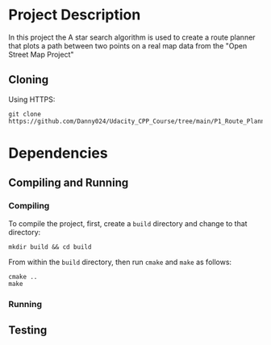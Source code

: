 # Project Description

In this project the A star search algorithm is used to create a route planner that plots a path between two points on a real map data from the "Open Street Map Project"


## Cloning

Using HTTPS:
```
git clone https://github.com/Danny024/Udacity_CPP_Course/tree/main/P1_Route_Planning_Project
```
# Dependencies

## Compiling and Running

### Compiling
To compile the project, first, create a `build` directory and change to that directory:
```
mkdir build && cd build
```
From within the `build` directory, then run `cmake` and `make` as follows:
```
cmake ..
make
```
### Running

## Testing


